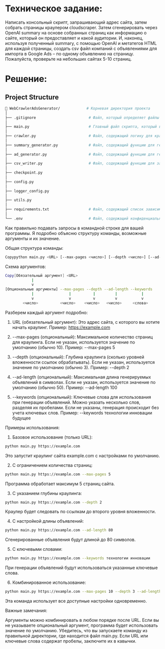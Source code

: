 # Техническое задание:
Написать консольный скрипт, запрашивающий адрес сайта, затем собрать страницы краулером cloudscraper. Затем 
сгенерировать через OpenAI summary на основе собранных страниц как информацию о сайте, который он предоставляет и какой 
аудитории. И, наконец, используя полученный summary, с помощью OpenAI и метатегов HTML для каждой страницы, создать csv 
файл компаний с объявлениями для импорта в Google Ads – по одному объявлению на страницу. Пожалуйста, проверьте на 
небольших сайтах 5-10 страниц.

# Решение:

## Project Structure

```bash
📁 WebCrawlerAdsGenerator/            # Корневая директория проекта
│
├── .gitignore                        # Файл, который определяет файлы и папки, которые не будут отслеживаться в git
│
├── main.py                           # Главный файл скрипта, который выполняет все основные функции
│
├── crawler.py                        # Файл, содержащий логику для краулинга веб-страниц
│
├── summary_generator.py              # Файл, содержащий функцию для генерации описания с помощью OpenAI API
│
├── ad_generator.py                   # Файл, содержащий функцию для генерации объявлений на основе описания и метатегов
│
├── csv_writer.py                     # Файл, содержащий функцию для записи объявлений в CSV файл
│
├── checkpoint.py
│
├── config.py
│
├── logger_config.py
│
├── utils.py
│
├── requirements.txt                  # Файл, содержащий список зависимостей (библиотек), необходимых для проекта
│
└── .env                              # Файл, содержащий конфиденциальные данные, такие как API ключи
```

Как правильно подавать запросы в командной строке для вашей программы. Я подробно объясню структуру команды, возможные 
аргументы и их значение.

Общая структура команды:
```bash
Copypython main.py <URL> [--max-pages <число>] [--depth <число>] [--ad-length <число>] [--keywords <слово1> <слово2> ...]
```

Схема аргументов:
```bash
Copy[Обязательный аргумент] <URL>
            |
            v
[Опциональные аргументы] --max-pages --depth --ad-length --keywords
            |                |          |         |           |
            v                v          v         v           v
        <число>          <число>    <число>   <число>     <слова>
```

Разберем каждый аргумент подробно:

1. URL (обязательный аргумент):
    Это адрес сайта, с которого вы хотите начать краулинг.
    Пример: https://example.com


2. --max-pages (опциональный):
    Максимальное количество страниц для краулинга.
    Если не указан, используется значение по умолчанию (обычно 10).
    Пример: --max-pages 5

3. --depth (опциональный):
    Глубина краулинга (сколько уровней вложенности ссылок обрабатывать).
    Если не указан, используется значение по умолчанию (обычно 3).
    Пример: --depth 2


4. --ad-length (опциональный):
    Максимальная длина генерируемых объявлений в символах.
    Если не указан, используется значение по умолчанию (обычно 50).
    Пример: --ad-length 100


5. --keywords (опциональный):
    Ключевые слова для использования при генерации объявлений.
    Можно указать несколько слов, разделяя их пробелами.
    Если не указаны, генерация происходит без учета ключевых слов.
    Пример: --keywords технологии инновации будущее



Примеры использования:

1. Базовое использование (только URL):
```bash
python main.py https://example.com
```
Это запустит краулинг сайта example.com с настройками по умолчанию.

2. С ограничением количества страниц:
```bash
python main.py https://example.com --max-pages 5
```
Программа обработает максимум 5 страниц сайта.

3. С указанием глубины краулинга:
```bash
python main.py https://example.com --depth 2
```
Краулер будет следовать по ссылкам до второго уровня вложенности.

4. С настройкой длины объявлений:
```bash
python main.py https://example.com --ad-length 80
```
Сгенерированные объявления будут длиной до 80 символов.

5. С ключевыми словами:
```bash
python main.py https://example.com --keywords технологии инновации
```
При генерации объявлений будут использоваться указанные ключевые слова.

6. Комбинированное использование:
```bash
python main.py https://example.com --max-pages 10 --depth 3 --ad-length 100 --keywords технологии инновации будущее
```
Эта команда использует все доступные настройки одновременно.

Важные замечания:

Аргументы можно комбинировать в любом порядке после URL.
Если вы не указываете опциональный аргумент, программа будет использовать значение по умолчанию.
Убедитесь, что вы запускаете команду из правильной директории, где находится файл main.py.
Если URL или ключевые слова содержат пробелы, заключите их в кавычки.
